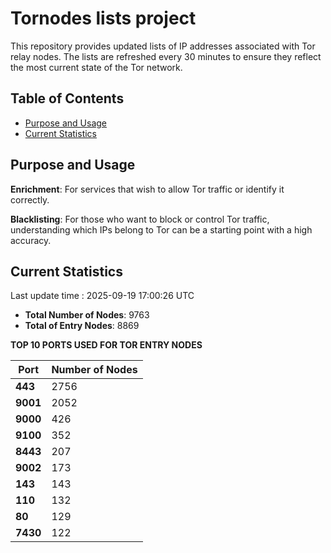 # Tornodes lists project

This repository provides updated lists of IP addresses associated with Tor relay nodes. The lists are refreshed every 30 minutes to ensure they reflect the most current state of the Tor network.

## Table of Contents

- [Purpose and Usage](#purpose-and-usage)
- [Current Statistics](#current-statistics)


## Purpose and Usage

**Enrichment**: For services that wish to allow Tor traffic or identify it correctly.

**Blacklisting**: For those who want to block or control Tor traffic, understanding which IPs belong to Tor can be a starting point with a high accuracy.

## Current Statistics

Last update time : 2025-09-19 17:00:26 UTC

- **Total Number of Nodes**: 9763
- **Total of Entry Nodes**: 8869

**TOP 10 PORTS USED FOR TOR ENTRY NODES**

| **Port** | **Number of Nodes** |
|------|-----------------|
| **443**   | 2756  |
| **9001**   | 2052  |
| **9000**   | 426  |
| **9100**   | 352  |
| **8443**   | 207  |
| **9002**   | 173  |
| **143**   | 143  |
| **110**   | 132  |
| **80**   | 129  |
| **7430**   | 122  |

